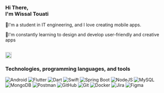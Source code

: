 


<!DOCTYPE html>
<html lang="en">
<head>
    <meta charset="UTF-8">
    <meta name="keywords" content="wissal touati, portfolio, wissal, mobile developer personal portfolio lifecodes portfolio website, personal portfolio" />
</head>


<body>
    <h3>Hi There,<br/> I'm Wissal Touati</h2>
   <p>🔭I'm a student in IT engineering, and I love creating mobile apps.</p>
  <p>🌱I'm constantly learning to design and develop user-friendly and creative apps</p>
    <section class="skills" id="skills">

<p align="center">

# <img src="https://user-images.githubusercontent.com/86270481/225363892-0d9f20e2-7886-4f40-8e44-343dc3816692.gif" width="20"> <h3>Technologies, programming languages, and tools </h3>

![Android](https://img.shields.io/badge/android-%23039BE5.svg?style=for-the-badge&logo=android&logoColor=white)
![Flutter](https://img.shields.io/badge/flutter-%2302569B.svg?style=for-the-badge&logo=flutter&logoColor=white)
![Dart](https://img.shields.io/badge/dart-%230175C2.svg?style=for-the-badge&logo=dart&logoColor=white)
![Swift](https://img.shields.io/badge/swift-%23FA7343?style=for-the-badge&logo=swift&logoColor=white)
![Spring Boot](https://img.shields.io/badge/springboot-%236DB33F.svg?style=for-the-badge&logo=springboot&logoColor=white)
![NodeJS](https://img.shields.io/badge/node.js-%23339933?style=for-the-badge&logo=node.js&logoColor=white)
![MySQL](https://img.shields.io/badge/mysql-%2300758F.svg?style=for-the-badge&logo=mysql&logoColor=white)
![MongoDB](https://img.shields.io/badge/MongoDB-%234DB33D.svg?style=for-the-badge&logo=mongodb&logoColor=white)
![Postman](https://img.shields.io/badge/Postman-%23FF6C37?style=for-the-badge&logo=postman&logoColor=white)
![GitHub](https://img.shields.io/badge/github-%23121011.svg?style=for-the-badge&logo=github&logoColor=white)
![Git](https://img.shields.io/badge/git-%23F05032.svg?style=for-the-badge&logo=git&logoColor=white)
![Docker](https://img.shields.io/badge/docker-%232496ED.svg?style=for-the-badge&logo=docker&logoColor=white)
![Jira](https://img.shields.io/badge/jira-%23048BCC.svg?style=for-the-badge&logo=jira&logoColor=white)
![Figma](https://img.shields.io/badge/figma-%23F24E1E.svg?style=for-the-badge&logo=figma&logoColor=white)



    
</body>
</html>

<!--
**wissal999/wissal999** is a ✨ _special_ ✨ repository because its `README.md` (this file) appears on your GitHub profile.

Here are some ideas to get you started:

- 🔭 I’m currently working on ...
- 🌱 I’m currently learning ...
- 👯 I’m looking to collaborate on ...
- 🤔 I’m looking for help with ...
- 💬 Ask me about ...
- 📫 How to reach me: ...
- 😄 Pronouns: ...
- ⚡ Fun fact: ...
-->
